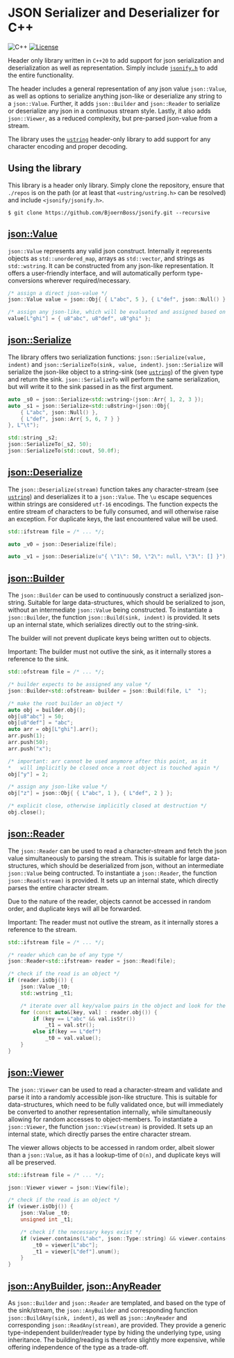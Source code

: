 # JSON Serializer and Deserializer for C++
![C++](https://img.shields.io/badge/language-c%2B%2B20-blue?style=flat-square)
[![License](https://img.shields.io/badge/license-BSD--3--Clause-brightgreen?style=flat-square)](LICENSE.txt)

Header only library written in `C++20` to add support for json serialization and deserialization as well as representation. Simply include [`jsonify.h`](jsonify.h) to add the entire functionality.

The header includes a general representation of any json value `json::Value`, as well as options to serialize anything json-like or deserialize any string to a `json::Value`. Further, it adds `json::Builder` and `json::Reader` to serialize or deserialize any json in a continuous stream style. Lastly, it also adds `json::Viewer`, as a reduced complexity, but pre-parsed json-value from a stream.

The library uses the [`ustring`](https://github.com/BjoernBoss/ustring.git) header-only library to add support for any character encoding and proper decoding.

## Using the library
This library is a header only library. Simply clone the repository, ensure that `./repos` is on the path (or at least that `<ustring/ustring.h>` can be resolved) and include `<jsonify/jsonify.h>`.

    $ git clone https://github.com/BjoernBoss/jsonify.git --recursive

## [json::Value](json-value.h)

`json::Value` represents any valid json construct. Internally it represents objects as `std::unordered_map`, arrays as `std::vector`, and strings as `std::wstring`. It can be constructed from any json-like representation. It offers a user-friendly interface, and will automatically perform type-conversions wherever required/necessary.


```C++
/* assign a direct json-value */
json::Value value = json::Obj{ { L"abc", 5 }, { L"def", json::Null() } };

/* assign any json-like, which will be evaluated and assigned based on the type */
value[L"ghi"] = { u8"abc", u8"def", u8"ghi" };
```

## [json::Serialize](json-serialize.h)

The library offers two serialization functions: `json::Serialize(value, indent)` and `json::SerializeTo(sink, value, indent)`. `json::Serialize` will serialize the json-like object to a string-sink (see [`ustring`](https://github.com/BjoernBoss/ustring.git)) of the given type and return the sink. `json::SerializeTo` will perform the same serialization, but will write it to the sink passed in as the first argument.


```C++
auto _s0 = json::Serialize<std::wstring>(json::Arr{ 1, 2, 3 });
auto _s1 = json::Serialize<std::u8string>(json::Obj{
    { L"abc", json::Null() },
    { L"def", json::Arr{ 5, 6, 7 } }
}, L"\t");

std::string _s2;
json::SerializeTo(_s2, 50);
json::SerializeTo(std::cout, 50.0f);
```

## [json::Deserialize](json-deserialize.h)

The `json::Deserialize(stream)` function takes any character-stream (see [`ustring`](https://github.com/BjoernBoss/ustring.git)) and deserializes it to a `json::Value`. The `\u` escape sequences within strings are considered `utf-16` encodings. The function expects the entire stream of characters to be fully consumed, and will otherwise raise an exception. For duplicate keys, the last encountered value will be used.

```C++
std::ifstream file = /* ... */;

auto _v0 = json::Deserialize(file);

auto _v1 = json::Deserialize(u"{ \"1\": 50, \"2\": null, \"3\": [] }");
```

## [json::Builder](json-builder.h)

The `json::Builder` can be used to continuously construct a serialized json-string. Suitable for large data-structures, which should be serialized to json, without an intermediate `json::Value` being constructed. To instantiate a `json::Builder`, the function `json::Build(sink, indent)` is provided. It sets up an internal state, which serializes directly out to the string-sink.

The builder will not prevent duplicate keys being written out to objects.

Important: The builder must not outlive the sink, as it internally stores a reference to the sink.

```C++
std::ofstream file = /* ... */;

/* builder expects to be assigned any value */
json::Builder<std::ofstream> builder = json::Build(file, L"  ");

/* make the root builder an object */
auto obj = builder.obj();
obj[u8"abc"] = 50;
obj[u8"def"] = "abc";
auto arr = obj[L"ghi"].arr();
arr.push(1);
arr.push(50);
arr.push("x");

/* important: arr cannot be used anymore after this point, as it
*   will implicitly be closed once a root object is touched again */
obj["y"] = 2;

/* assign any json-like value */
obj["z"] = json::Obj{ { L"abc", 1 }, { L"def", 2 } };

/* explicit close, otherwise implicitly closed at destruction */
obj.close();
```

## [json::Reader](json-reader.h)

The `json::Reader` can be used to read a character-stream and fetch the json value simultaneously to parsing the stream. This is suitable for large data-structures, which should be deserialized from json, without an intermediate `json::Value` being contructed. To instantiate a `json::Reader`, the function `json::Read(stream)` is provided. It sets up an internal state, which directly parses the entire character stream.

Due to the nature of the reader, objects cannot be accessed in random order, and duplicate keys will all be forwarded.

Important: The reader must not outlive the stream, as it internally stores a reference to the stream.

```C++
std::ifstream file = /* ... */;

/* reader which can be of any type */
json::Reader<std::ifstream> reader = json::Read(file);

/* check if the read is an object */
if (reader.isObj()) {
    json::Value _t0;
    std::wstring _t1;

    /* iterate over all key/value pairs in the object and look for the expected keys */
    for (const auto&[key, val] : reader.obj()) {
        if (key == L"abc" && val.isStr())
            _t1 = val.str();
        else if(key == L"def")
            _t0 = val.value();
    }
}
```

## [json::Viewer](json-viewer.h)

The `json::Viewer` can be used to read a character-stream and validate and parse it into a randomly accessible json-like structure. This is suitable for data-structures, which need to be fully validated once, but will immediately be converted to another representation internally, while simultaneously allowing for random accesses to object-members. To instantiate a `json::Viewer`, the function `json::View(stream)` is provided. It sets up an internal state, which directly parses the entire character stream.

The viewer allows objects to be accessed in random order, albeit slower than a `json::Value`, as it has a lookup-time of `O(n)`, and duplicate keys will all be preserved.

```C++
std::ifstream file = /* ... */;

json::Viewer viewer = json::View(file);

/* check if the read is an object */
if (viewer.isObj()) {
    json::Value _t0;
    unsigned int _t1;

    /* check if the necessary keys exist */
    if (viewer.contains(L"abc", json::Type::string) && viewer.contains(L"def", json::Type::unumber)) {
        _t0 = viewer[L"abc"];
        _t1 = viewer[L"def"].unum();
    }
}
```

## [json::AnyBuilder](json-builder.h), [json::AnyReader](json-reader.h)

As `json::Builder` and `json::Reader` are templated, and based on the type of the sink/stream, the `json::AnyBuilder` and corresponding function `json::BuildAny(sink, indent)`, as well as `json::AnyReader` and corresponding `json::ReadAny(stream)`, are provided. They provide a generic type-independent builder/reader type by hiding the underlying type, using inheritance. The building/reading is therefore slightly more expensive, while offering independence of the type as a trade-off.
